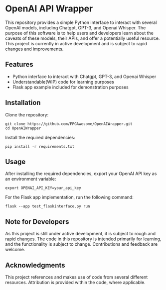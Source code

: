# OpenAI API Wrapper

This repository provides a simple Python interface to interact with several OpenAI models, including Chatgpt, GPT-3, and Openai Whisper. The purpose of this software is to help users and developers learn about the caveats of these models, their APIs, and offer a potentially useful resource. This project is currently in active development and is subject to rapid changes and improvements.

## Features

- Python interface to interact with Chatgpt, GPT-3, and Openai Whisper
- Understandable(WIP) code for learning purposes
- Flask app example included for demonstration purposes

## Installation

Clone the repository:

```
git clone https://github.com/FPGAwesome/OpenAIWrapper.git
cd OpenAIWrapper
```

Install the required dependencies:

```
pip install -r requirements.txt
```

## Usage

After installing the required dependencies, export your OpenAI API key as an environment variable:

```
export OPENAI_API_KEY=your_api_key
```

For the Flask app implementation, run the following command:

```
flask --app test_flaskinterface.py run
```

## Note for Developers

As this project is still under active development, it is subject to rough and rapid changes. The code in this repository is intended primarily for learning, and the functionality is subject to change. Contributions and feedback are welcome.

## Acknowledgments

This project references and makes use of code from several different resources. Attribution is provided within the code, where applicable.
